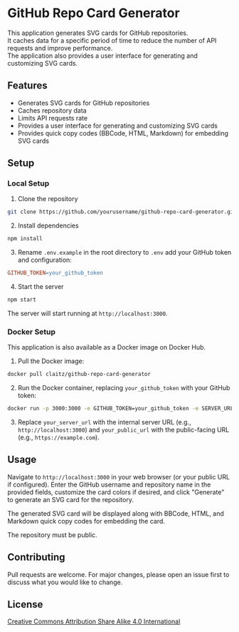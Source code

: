 # GitHub Repo Card Generator

This application generates SVG cards for GitHub repositories.  
It caches data for a specific period of time to reduce the number of API requests and improve performance.  
The application also provides a user interface for generating and customizing SVG cards.

## Features

- Generates SVG cards for GitHub repositories
- Caches repository data
- Limits API requests rate
- Provides a user interface for generating and customizing SVG cards
- Provides quick copy codes (BBCode, HTML, Markdown) for embedding SVG cards

## Setup

### Local Setup

1. Clone the repository

```bash
git clone https://github.com/yourusername/github-repo-card-generator.git
```

2. Install dependencies
```bash
npm install
```

3. Rename `.env.example` in the root directory to `.env` add your GitHub token and configuration:

```makefile
GITHUB_TOKEN=your_github_token
```

4. Start the server
```bash
npm start
```

The server will start running at `http://localhost:3000`.

### Docker Setup
This application is also available as a Docker image on Docker Hub.

1. Pull the Docker image:
```bash
docker pull claitz/github-repo-card-generator
```
2. Run the Docker container, replacing `your_github_token` with your GitHub token:
```bash
docker run -p 3000:3000 -e GITHUB_TOKEN=your_github_token -e SERVER_URL=your_server_url -e PUBLIC_URL=your_public_url claitz/github-repo-card-generator
```

3. Replace `your_server_url` with the internal server URL (e.g., `http://localhost:3000`) and `your_public_url` with the public-facing URL (e.g., `https://example.com`).

## Usage
Navigate to `http://localhost:3000` in your web browser (or your public URL if configured).
Enter the GitHub username and repository name in the provided fields, customize the card colors if desired, and click "Generate" to generate an SVG card for the repository.

The generated SVG card will be displayed along with BBCode, HTML, and Markdown quick copy codes for embedding the card.

The repository must be public.

## Contributing
Pull requests are welcome. For major changes, please open an issue first to discuss what you would like to change.

## License

[Creative Commons Attribution Share Alike 4.0 International](https://choosealicense.com/licenses/cc-by-sa-4.0/)
